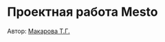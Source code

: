 # Проектная работа Mesto

Автор: [Макарова Т.Г.](https://github.com/TGMakarova/mesto-project-ff "GitHub Репозиторий")